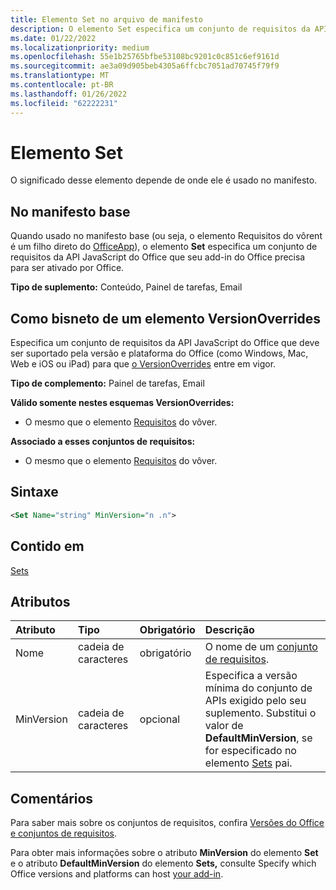 ```yaml
---
title: Elemento Set no arquivo de manifesto
description: O elemento Set especifica um conjunto de requisitos da API JavaScript Office que seu Office Add-in requer para ser ativado por Office ou para substituir as configurações de manifesto base.
ms.date: 01/22/2022
ms.localizationpriority: medium
ms.openlocfilehash: 55e1b25765bfbe53108bc9201c0c851c6ef9161d
ms.sourcegitcommit: ae3a09d905beb4305a6ffcbc7051ad70745f79f9
ms.translationtype: MT
ms.contentlocale: pt-BR
ms.lasthandoff: 01/26/2022
ms.locfileid: "62222231"
---
```

# <a name="set-element"></a>Elemento Set

O significado desse elemento depende de onde ele é usado no manifesto.

## <a name="in-the-base-manifest"></a>No manifesto base

Quando usado no manifesto base (ou seja, o elemento Requisitos do vôrent [](../../develop/office-versions-and-requirement-sets.md#specify-office-applications-and-requirement-sets) é um filho direto do [OfficeApp](officeapp.md)), o elemento **Set** especifica um conjunto de requisitos da API JavaScript do Office que seu add-in do Office precisa para ser ativado por Office. 

**Tipo de suplemento:** Conteúdo, Painel de tarefas, Email

## <a name="as-a-great-grandchild-of-a-versionoverrides-element"></a>Como bisneto de um elemento VersionOverrides

Especifica um [](../../develop/office-versions-and-requirement-sets.md#specify-office-applications-and-requirement-sets) conjunto de requisitos da API JavaScript do Office que deve ser suportado pela versão e plataforma do Office (como Windows, Mac, Web e iOS ou iPad) para que [o VersionOverrides](versionoverrides.md) entre em vigor.

**Tipo de complemento:** Painel de tarefas, Email

**Válido somente nestes esquemas VersionOverrides:**

- O mesmo que o elemento [Requisitos](requirements.md) do vôver.

**Associado a esses conjuntos de requisitos:**

- O mesmo que o elemento [Requisitos](requirements.md) do vôver.

## <a name="syntax"></a>Sintaxe

```XML
<Set Name="string" MinVersion="n .n">
```

## <a name="contained-in"></a>Contido em

[Sets](sets.md)

## <a name="attributes"></a>Atributos

|Atributo|Tipo|Obrigatório|Descrição|
|:-----|:-----|:-----|:-----|
|Nome|cadeia de caracteres|obrigatório|O nome de um [conjunto de requisitos](../../develop/office-versions-and-requirement-sets.md).|
|MinVersion|cadeia de caracteres|opcional|Especifica a versão mínima do conjunto de APIs exigido pelo seu suplemento. Substitui o valor de **DefaultMinVersion**, se for especificado no elemento [Sets](sets.md) pai.|

## <a name="remarks"></a>Comentários

Para saber mais sobre os conjuntos de requisitos, confira [Versões do Office e conjuntos de requisitos](../../develop/office-versions-and-requirement-sets.md).

Para obter mais informações sobre o atributo **MinVersion** do elemento **Set** e o atributo **DefaultMinVersion** do elemento **Sets,** consulte Specify which Office versions and platforms can host [your add-in](../../develop/specify-office-hosts-and-api-requirements.md#specify-which-office-versions-and-platforms-can-host-your-add-in).

